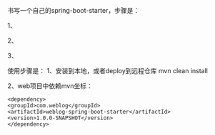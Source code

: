 
书写一个自己的spring-boot-starter，步骤是：

1、 

2、

3、


使用步骤是：
1、安装到本地，或者deploy到远程仓库
mvn clean install

2、web项目中依赖mvn坐标：
    
    <dependency>
    <groupId>com.weblog</groupId>
    <artifactId>weblog-spring-boot-starter</artifactId>
    <version>1.0.0-SNAPSHOT</version>
    </dependency>
    




